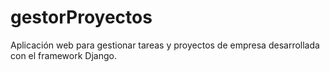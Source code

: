 # gestorProyectos
Aplicación web para gestionar tareas y proyectos de empresa desarrollada con el framework Django.
